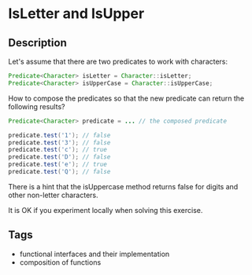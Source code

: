 # IsLetter and IsUpper

## Description
Let's assume that there are two predicates to work with characters:

```java
Predicate<Character> isLetter = Character::isLetter;
Predicate<Character> isUpperCase = Character::isUpperCase;
```

How to compose the predicates so that the new predicate can return the following results?

```java
Predicate<Character> predicate = ... // the composed predicate

predicate.test('1'); // false
predicate.test('3'); // false
predicate.test('c'); // true
predicate.test('D'); // false
predicate.test('e'); // true
predicate.test('Q'); // false
```

There is a hint that the isUppercase method returns false for digits and other non-letter characters.

It is OK if you experiment locally when solving this exercise.

## Tags
- functional interfaces and their implementation
- composition of functions